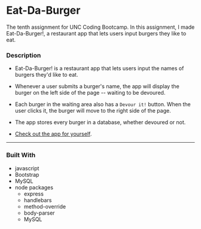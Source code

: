 # Eat-Da-Burger

The tenth assignment for UNC Coding Bootcamp. In this assignment, I made
Eat-Da-Burger!, a restaurant app that lets users input burgers they like to eat.

### Description

* Eat-Da-Burger! is a restaurant app that lets users input the names of burgers they'd like to eat.

* Whenever a user submits a burger's name, the app will display the burger on the left side of the page -- waiting to be devoured.

* Each burger in the waiting area also has a `Devour it!` button. When the user clicks it, the burger will move to the right side of the page.

* The app stores every burger in a database, whether devoured or not.

* [Check out the app for yourself](https://afternoon-journey-42499.herokuapp.com/index).

---

### Built With

* javascript
* Bootstrap
* MySQL
* node packages
  * express
  * handlebars
  * method-override
  * body-parser
  * MySQL
